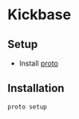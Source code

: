 # Kickbase

## Setup

- Install [proto](https://moonrepo.dev/docs/proto/install)

## Installation

```sh
proto setup
```
